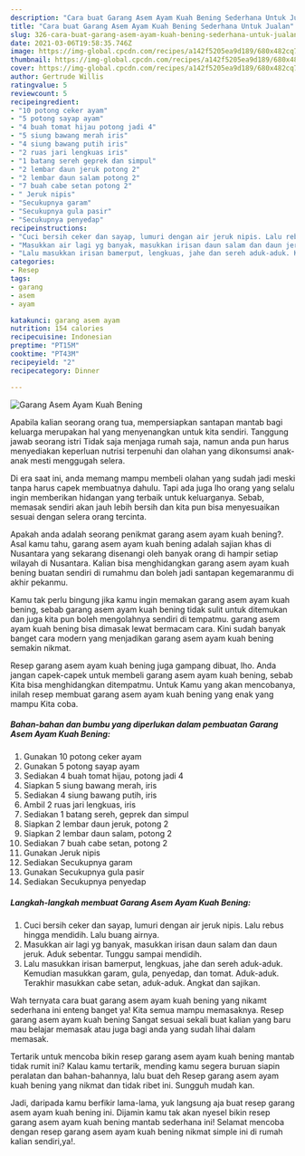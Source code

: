 ```yaml
---
description: "Cara buat Garang Asem Ayam Kuah Bening Sederhana Untuk Jualan"
title: "Cara buat Garang Asem Ayam Kuah Bening Sederhana Untuk Jualan"
slug: 326-cara-buat-garang-asem-ayam-kuah-bening-sederhana-untuk-jualan
date: 2021-03-06T19:58:35.746Z
image: https://img-global.cpcdn.com/recipes/a142f5205ea9d189/680x482cq70/garang-asem-ayam-kuah-bening-foto-resep-utama.jpg
thumbnail: https://img-global.cpcdn.com/recipes/a142f5205ea9d189/680x482cq70/garang-asem-ayam-kuah-bening-foto-resep-utama.jpg
cover: https://img-global.cpcdn.com/recipes/a142f5205ea9d189/680x482cq70/garang-asem-ayam-kuah-bening-foto-resep-utama.jpg
author: Gertrude Willis
ratingvalue: 5
reviewcount: 5
recipeingredient:
- "10 potong ceker ayam"
- "5 potong sayap ayam"
- "4 buah tomat hijau potong jadi 4"
- "5 siung bawang merah iris"
- "4 siung bawang putih iris"
- "2 ruas jari lengkuas iris"
- "1 batang sereh geprek dan simpul"
- "2 lembar daun jeruk potong 2"
- "2 lembar daun salam potong 2"
- "7 buah cabe setan potong 2"
- " Jeruk nipis"
- "Secukupnya garam"
- "Secukupnya gula pasir"
- "Secukupnya penyedap"
recipeinstructions:
- "Cuci bersih ceker dan sayap, lumuri dengan air jeruk nipis. Lalu rebus hingga mendidih. Lalu buang airnya."
- "Masukkan air lagi yg banyak, masukkan irisan daun salam dan daun jeruk. Aduk sebentar. Tunggu sampai mendidih."
- "Lalu masukkan irisan bamerput, lengkuas, jahe dan sereh aduk-aduk. Kemudian masukkan garam, gula, penyedap, dan tomat. Aduk-aduk. Terakhir masukkan cabe setan, aduk-aduk. Angkat dan sajikan."
categories:
- Resep
tags:
- garang
- asem
- ayam

katakunci: garang asem ayam 
nutrition: 154 calories
recipecuisine: Indonesian
preptime: "PT15M"
cooktime: "PT43M"
recipeyield: "2"
recipecategory: Dinner

---
```



![Garang Asem Ayam Kuah Bening](https://img-global.cpcdn.com/recipes/a142f5205ea9d189/680x482cq70/garang-asem-ayam-kuah-bening-foto-resep-utama.jpg)

Apabila kalian seorang orang tua, mempersiapkan santapan mantab bagi keluarga merupakan hal yang menyenangkan untuk kita sendiri. Tanggung jawab seorang istri Tidak saja menjaga rumah saja, namun anda pun harus menyediakan keperluan nutrisi terpenuhi dan olahan yang dikonsumsi anak-anak mesti menggugah selera.

Di era  saat ini, anda memang mampu membeli olahan yang sudah jadi meski tanpa harus capek membuatnya dahulu. Tapi ada juga lho orang yang selalu ingin memberikan hidangan yang terbaik untuk keluarganya. Sebab, memasak sendiri akan jauh lebih bersih dan kita pun bisa menyesuaikan sesuai dengan selera orang tercinta. 



Apakah anda adalah seorang penikmat garang asem ayam kuah bening?. Asal kamu tahu, garang asem ayam kuah bening adalah sajian khas di Nusantara yang sekarang disenangi oleh banyak orang di hampir setiap wilayah di Nusantara. Kalian bisa menghidangkan garang asem ayam kuah bening buatan sendiri di rumahmu dan boleh jadi santapan kegemaranmu di akhir pekanmu.

Kamu tak perlu bingung jika kamu ingin memakan garang asem ayam kuah bening, sebab garang asem ayam kuah bening tidak sulit untuk ditemukan dan juga kita pun boleh mengolahnya sendiri di tempatmu. garang asem ayam kuah bening bisa dimasak lewat bermacam cara. Kini sudah banyak banget cara modern yang menjadikan garang asem ayam kuah bening semakin nikmat.

Resep garang asem ayam kuah bening juga gampang dibuat, lho. Anda jangan capek-capek untuk membeli garang asem ayam kuah bening, sebab Kita bisa menghidangkan ditempatmu. Untuk Kamu yang akan mencobanya, inilah resep membuat garang asem ayam kuah bening yang enak yang mampu Kita coba.

<!--inarticleads1-->

##### Bahan-bahan dan bumbu yang diperlukan dalam pembuatan Garang Asem Ayam Kuah Bening:

1. Gunakan 10 potong ceker ayam
1. Gunakan 5 potong sayap ayam
1. Sediakan 4 buah tomat hijau, potong jadi 4
1. Siapkan 5 siung bawang merah, iris
1. Sediakan 4 siung bawang putih, iris
1. Ambil 2 ruas jari lengkuas, iris
1. Sediakan 1 batang sereh, geprek dan simpul
1. Siapkan 2 lembar daun jeruk, potong 2
1. Siapkan 2 lembar daun salam, potong 2
1. Sediakan 7 buah cabe setan, potong 2
1. Gunakan  Jeruk nipis
1. Sediakan Secukupnya garam
1. Gunakan Secukupnya gula pasir
1. Sediakan Secukupnya penyedap




<!--inarticleads2-->

##### Langkah-langkah membuat Garang Asem Ayam Kuah Bening:

1. Cuci bersih ceker dan sayap, lumuri dengan air jeruk nipis. Lalu rebus hingga mendidih. Lalu buang airnya.
1. Masukkan air lagi yg banyak, masukkan irisan daun salam dan daun jeruk. Aduk sebentar. Tunggu sampai mendidih.
1. Lalu masukkan irisan bamerput, lengkuas, jahe dan sereh aduk-aduk. Kemudian masukkan garam, gula, penyedap, dan tomat. Aduk-aduk. Terakhir masukkan cabe setan, aduk-aduk. Angkat dan sajikan.




Wah ternyata cara buat garang asem ayam kuah bening yang nikamt sederhana ini enteng banget ya! Kita semua mampu memasaknya. Resep garang asem ayam kuah bening Sangat sesuai sekali buat kalian yang baru mau belajar memasak atau juga bagi anda yang sudah lihai dalam memasak.

Tertarik untuk mencoba bikin resep garang asem ayam kuah bening mantab tidak rumit ini? Kalau kamu tertarik, mending kamu segera buruan siapin peralatan dan bahan-bahannya, lalu buat deh Resep garang asem ayam kuah bening yang nikmat dan tidak ribet ini. Sungguh mudah kan. 

Jadi, daripada kamu berfikir lama-lama, yuk langsung aja buat resep garang asem ayam kuah bening ini. Dijamin kamu tak akan nyesel bikin resep garang asem ayam kuah bening mantab sederhana ini! Selamat mencoba dengan resep garang asem ayam kuah bening nikmat simple ini di rumah kalian sendiri,ya!.

